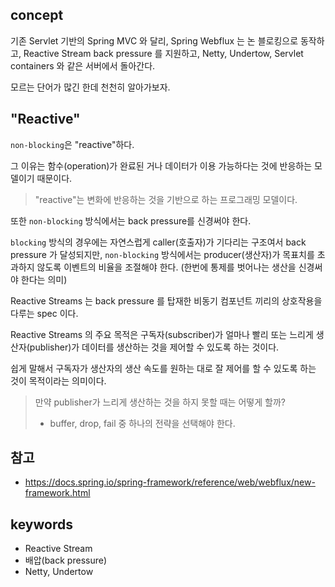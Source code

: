 ## concept
기존 Servlet 기반의 Spring MVC 와 달리, Spring Webflux 는 논 블로킹으로 동작하고, Reactive Stream back pressure 를 지원하고, Netty, Undertow, Servlet containers 와 같은 서버에서 돌아간다.

모르는 단어가 많긴 한데 천천히 알아가보자.

## "Reactive"
`non-blocking`은 "reactive"하다.

그 이유는 함수(operation)가 완료된 거나 데이터가 이용 가능하다는 것에 반응하는 모델이기 때문이다.
> "reactive"는 변화에 반응하는 것을 기반으로 하는 프로그래밍 모델이다.

또한 `non-blocking` 방식에서는 back pressure를 신경써야 한다.

`blocking` 방식의 경우에는 자연스럽게 caller(호출자)가 기다리는 구조여서 back pressure 가 달성되지만, `non-blocking` 방식에서는 producer(생산자)가 목표치를 초과하지 않도록 이벤트의 비율을 조절해야 한다. (한번에 통제를 벗어나는 생산을 신경써야 한다는 의미)

Reactive Streams 는 back pressure 를 탑재한 비동기 컴포넌트 끼리의 상호작용을 다루는 spec 이다.

Reactive Streams 의 주요 목적은 구독자(subscriber)가 얼마나 빨리 또는 느리게 생산자(publisher)가 데이터를 생산하는 것을 제어할 수 있도록 하는 것이다.

쉽게 말해서 구독자가 생산자의 생산 속도를 원하는 대로 잘 제어를 할 수 있도록 하는 것이 목적이라는 의미이다.

> 만약 publisher가 느리게 생산하는 것을 하지 못할 때는 어떻게 할까?<br>
> - buffer, drop, fail 중 하나의 전략을 선택해야 한다.

## 참고
- https://docs.spring.io/spring-framework/reference/web/webflux/new-framework.html

## keywords
- Reactive Stream
- 배압(back pressure)
- Netty, Undertow